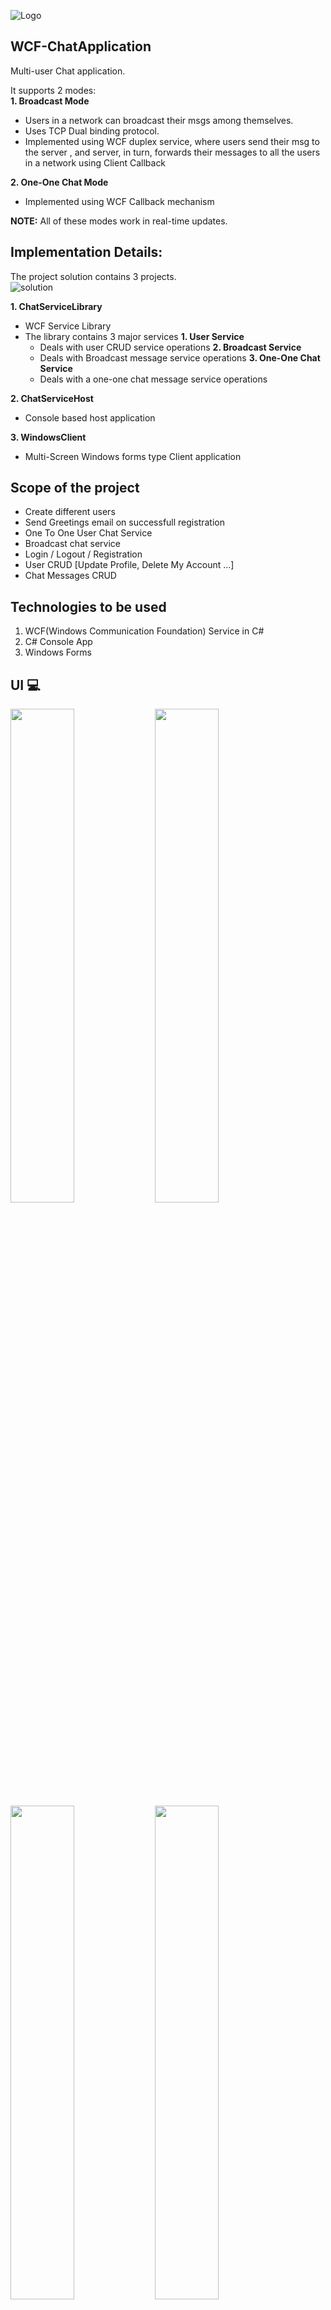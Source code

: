 ![Logo](https://user-images.githubusercontent.com/48133426/108637853-81771d80-74b2-11eb-8bca-c891660e59a6.jpg)

## WCF-ChatApplication
Multi-user Chat application.

It supports 2 modes: <br>
**1. Broadcast Mode**
- Users in a network can broadcast their msgs among themselves. 
- Uses TCP Dual binding protocol.
- Implemented using WCF duplex service, where users send their msg to the server , and server, in turn, forwards their messages to all the users in a network using Client Callback

**2. One-One Chat Mode**
- Implemented using WCF Callback mechanism

**NOTE:** All of these modes work in real-time updates.

## Implementation Details:
The project solution contains 3 projects. <br>
![solution](https://user-images.githubusercontent.com/48133426/108638225-2d6d3880-74b4-11eb-8047-b4096ec9089f.jpg)

**1. ChatServiceLibrary** 
  - WCF Service Library 
  - The library contains 3 major services
    **1. User Service**
    - Deals with user CRUD service operations
    **2. Broadcast Service**
    - Deals with Broadcast message service operations
    **3. One-One Chat Service**
    - Deals with a one-one chat message service operations

**2. ChatServiceHost** 
- Console based host application

**3. WindowsClient**
- Multi-Screen Windows forms type Client application


## Scope of the project
- Create different users
- Send Greetings email on successfull registration
- One To One User Chat Service
- Broadcast chat service
- Login / Logout / Registration
- User CRUD [Update Profile, Delete My Account ...]
- Chat Messages CRUD

## Technologies to be used
1. WCF(Windows Communication Foundation) Service in C#
2. C# Console App
3. Windows Forms

## UI 💻
<img src="https://user-images.githubusercontent.com/48133426/108638536-d5373600-74b5-11eb-96e6-5a6ed4ad6f55.jpg" width="45%"></img> <img src="https://user-images.githubusercontent.com/48133426/108638542-d7999000-74b5-11eb-82d8-1340aa6cd97d.jpg" width="45%"></img> <img src="https://user-images.githubusercontent.com/48133426/108638553-dcf6da80-74b5-11eb-8ec1-7626d4866e18.jpg" width="45%"></img> <img src="https://user-images.githubusercontent.com/48133426/108638559-dff1cb00-74b5-11eb-997c-b4aae27dacb2.jpg" width="45%"></img> <img src="https://user-images.githubusercontent.com/48133426/108638563-e4b67f00-74b5-11eb-9442-c937cad2a4db.png" width="45%"></img> <img src="https://user-images.githubusercontent.com/48133426/108638566-e718d900-74b5-11eb-9498-8e9d1c7e1a91.png" width="45%"></img> 

## Live Demo
[Visit Demo](http://bit.ly/soc_project_demo) <br>
[Presentation_Doc](http://bit.ly/soc_project_demo_doc)

---------

```javascript

if (youEnjoyed) {
    starThisRepository();
}

```

-----------

## Thank You
- Author : [Nevil Parmar](https://nevilparmar.me)
